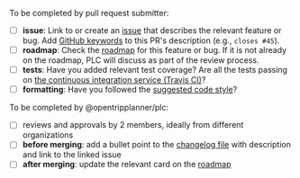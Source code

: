 To be completed by pull request submitter:

- [ ] **issue**: Link to or create an [issue](https://github.com/opentripplanner/OpenTripPlanner/issues) that describes the relevant feature or bug. Add [GitHub keywords](https://help.github.com/articles/closing-issues-using-keywords/) to this PR's description (e.g., `closes #45`).
- [ ] **roadmap**: Check the [roadmap](https://github.com/orgs/opentripplanner/projects/1) for this feature or bug. If it is not already on the roadmap, PLC will discuss as part of the review process.
- [ ] **tests**: Have you added relevant test coverage? Are all the tests passing on [the continuous integration service (Travis CI)](https://github.com/opentripplanner/OpenTripPlanner/blob/master/docs/Developers-Guide.md#continuous-integration)?
- [ ] **formatting**: Have you followed the [suggested code style](https://github.com/opentripplanner/OpenTripPlanner/blob/master/docs/Developers-Guide.md#code-style)? 

To be completed by @opentripplanner/plc:

- [ ] reviews and approvals by 2 members, ideally from different organizations
- [ ] **before merging**: add a bullet point to the [changelog file](https://github.com/opentripplanner/OpenTripPlanner/blob/master/docs/Changelog.md) with description and link to the linked issue
- [ ] **after merging**: update the relevant card on the [roadmap](https://github.com/orgs/opentripplanner/projects/1)